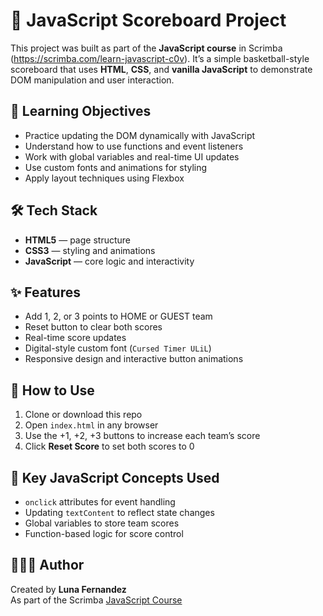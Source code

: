 # 🏀 JavaScript Scoreboard Project

This project was built as part of the **JavaScript course** in Scrimba (https://scrimba.com/learn-javascript-c0v). It’s a simple basketball-style scoreboard that uses **HTML**, **CSS**, and **vanilla JavaScript** to demonstrate DOM manipulation and user interaction.

## 🎯 Learning Objectives

- Practice updating the DOM dynamically with JavaScript
- Understand how to use functions and event listeners
- Work with global variables and real-time UI updates
- Use custom fonts and animations for styling
- Apply layout techniques using Flexbox

## 🛠 Tech Stack

- **HTML5** — page structure
- **CSS3** — styling and animations
- **JavaScript** — core logic and interactivity

## ✨ Features

- Add 1, 2, or 3 points to HOME or GUEST team
- Reset button to clear both scores
- Real-time score updates
- Digital-style custom font (`Cursed Timer ULiL`)
- Responsive design and interactive button animations

## 🚀 How to Use

1. Clone or download this repo
2. Open `index.html` in any browser
3. Use the +1, +2, +3 buttons to increase each team’s score
4. Click **Reset Score** to set both scores to 0

## 🧠 Key JavaScript Concepts Used

- `onclick` attributes for event handling
- Updating `textContent` to reflect state changes
- Global variables to store team scores
- Function-based logic for score control

## 👩🏽‍💻 Author

Created by **Luna Fernandez**  
As part of the Scrimba [JavaScript Course](https://scrimba.com/learn-javascript-c0v)